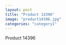 ```yaml
---
layout: post
title: "Product 14396"
image: "product14396.jpg"
categories: "category1"
---
```

Product 14396

